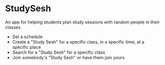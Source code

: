 # StudySesh
An app for helping students plan study sessions with random people in their classes.

- Set a schedule
- Create a "Study Sesh" for a specific class, in a specific time, at a specific place
- Search for a "Study Sesh" for a specific class
- Join somebody's "Study Sesh" or have them join yours
